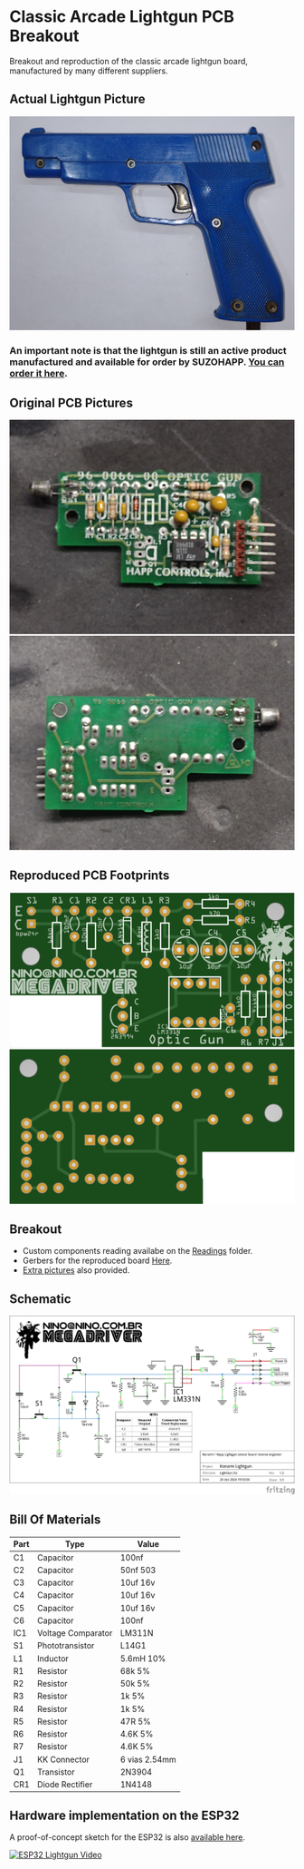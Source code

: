 # Classic Arcade Lightgun PCB Breakout
Breakout and reproduction of the classic arcade lightgun board, manufactured by many different suppliers.  

## Actual Lightgun Picture
![Actual Lightgun](https://raw.githubusercontent.com/ninomegadriver/lightgun/main/Images/Lightgun.jpg)  
### An important note is that the lightgun is still an active product manufactured and available for order by SUZOHAPP. [You can order it here](https://na.suzohapp.com/products/optical_guns/96-2300-12).  

## Original PCB Pictures
![Original PCB Top](https://raw.githubusercontent.com/ninomegadriver/lightgun/main/Images/PCB-Top.jpg)  
![Original PCB Bottom](https://raw.githubusercontent.com/ninomegadriver/lightgun/main/Images/PCB-Bottom.jpg)

## Reproduced PCB Footprints  
![Reproduced Board Top](https://raw.githubusercontent.com/ninomegadriver/lightgun/main/Images/PCB-Footprint-Top.jpg)  
![Reproduced Board Bottom](https://raw.githubusercontent.com/ninomegadriver/lightgun/main/Images/PCB-Footprint-Bottom.jpg)  

## Breakout  

- Custom components reading availabe on the [Readings](https://github.com/ninomegadriver/lightgun/tree/main/lightgun/Readings) folder.  
- Gerbers for the reproduced board [Here](https://github.com/ninomegadriver/lightgun/tree/main/lightgun/Gerbers).  
- [Extra pictures](https://github.com/ninomegadriver/lightgun/tree/main/Images) also provided.  

## Schematic
![Schematic](https://raw.githubusercontent.com/ninomegadriver/lightgun/main/Images/LightGun_schem.png)

## Bill Of Materials  

| Part | Type               | Value        |
|------|--------------------|--------------|
|  C1  | Capacitor          | 100nf        |
|  C2  | Capacitor          | 50nf 503     |
|  C3  | Capacitor          | 10uf 16v     |
|  C4  | Capacitor          | 10uf 16v     |
|  C5  | Capacitor          | 10uf 16v     |
|  C6  | Capacitor          | 100nf        |
|  IC1 | Voltage Comparator | LM311N       |
|  S1  | Phototransistor    | L14G1        |
|  L1  | Inductor           | 5.6mH 10%    |
|  R1  | Resistor           | 68k 5%       |
|  R2  | Resistor           | 50k 5%       |
|  R3  | Resistor           | 1k 5%        |
|  R4  | Resistor           | 1k 5%        |
|  R5  | Resistor           | 47R 5%       |
|  R6  | Resistor           | 4.6K 5%      |
|  R7  | Resistor           | 4.6K 5%      |
|  J1  | KK Connector       | 6 vias 2.54mm|
|  Q1  | Transistor         | 2N3904       |
| CR1  | Diode Rectifier    | 1N4148       |

## Hardware implementation on the ESP32
A proof-of-concept sketch for the ESP32 is also [available here](https://github.com/ninomegadriver/lightgun/blob/main/lightgun/ESP32Lightgun/ESP32Lightgun.ino).  

[![ESP32 Lightgun Video](https://img.youtube.com/vi/AmvQRUR2Au4/0.jpg)](https://www.youtube.com/watch?v=AmvQRUR2Au4)  
